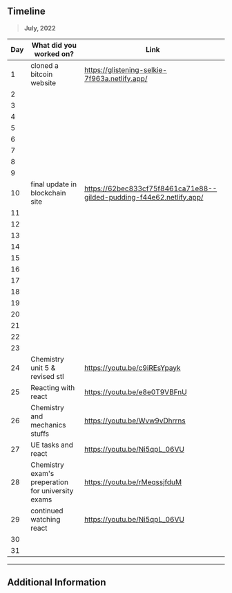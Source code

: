 ## Timeline

> **July, 2022**

|Day|What did you worked on?|Link|
|-------|------|--------|
|1|cloned a bitcoin website|https://glistening-selkie-7f963a.netlify.app/|
|2|||
|3|||
|4|||
|5|||
|6|||
|7|||
|8|||
|9|||
|10|final update in blockchain site|https://62bec833cf75f8461ca71e88--gilded-pudding-f44e62.netlify.app/|
|11|||
|12|||
|13|||
|14|||
|15|||
|16|||
|17|||
|18|||
|19|||
|20|||
|21|||
|22|||
|23|||
|24|Chemistry unit 5 & revised stl|https://youtu.be/c9iREsYpayk|
|25|Reacting with react|https://youtu.be/e8e0T9VBFnU|
|26|Chemistry and mechanics stuffs|https://youtu.be/Wvw9vDhrrns|
|27|UE tasks and react|https://youtu.be/Ni5qpL_06VU|
|28|Chemistry exam's preperation for university exams|https://youtu.be/rMeqssjfduM|
|29|continued watching react|https://youtu.be/Ni5qpL_06VU|
|30|||
|31|||



---

## Additional Information

